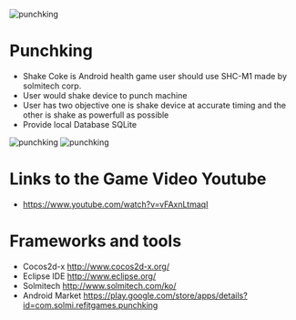    ![punchking](http://cfile2.uf.tistory.com/image/2125EA4C567BF6C642BCCB)
   
# Punchking

  * Shake Coke is Android health game user should use SHC-M1 made by solmitech corp.
  * User would shake device to punch machine
  * User has two objective one is shake device at accurate timing and the other is shake as powerfull as possible
  * Provide local Database SQLite
 
   ![punchking](http://cfile23.uf.tistory.com/image/242A344E567BF49C290D87)
   ![punchking](http://cfile23.uf.tistory.com/image/21147847567BF48D1D04A6)

  # Links to the Game Video Youtube
 
  * https://www.youtube.com/watch?v=vFAxnLtmaqI
 
  # Frameworks and tools
 
  * Cocos2d-x http://www.cocos2d-x.org/
  * Eclipse IDE http://www.eclipse.org/
  * Solmitech http://www.solmitech.com/ko/
  * Android Market https://play.google.com/store/apps/details?id=com.solmi.refitgames.punchking
